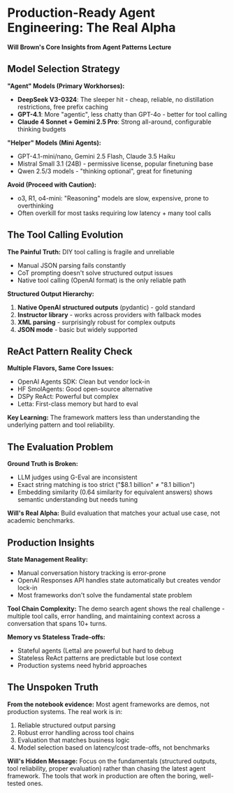 # Production-Ready Agent Engineering: The Real Alpha

**Will Brown's Core Insights from Agent Patterns Lecture**

## Model Selection Strategy

**"Agent" Models (Primary Workhorses):**
- **DeepSeek V3-0324**: The sleeper hit - cheap, reliable, no distillation restrictions, free prefix caching
- **GPT-4.1**: More "agentic", less chatty than GPT-4o - better for tool calling
- **Claude 4 Sonnet + Gemini 2.5 Pro**: Strong all-around, configurable thinking budgets

**"Helper" Models (Mini Agents):**
- GPT-4.1-mini/nano, Gemini 2.5 Flash, Claude 3.5 Haiku
- Mistral Small 3.1 (24B) - permissive license, popular finetuning base
- Qwen 2.5/3 models - "thinking optional", great for finetuning

**Avoid (Proceed with Caution):**
- o3, R1, o4-mini: "Reasoning" models are slow, expensive, prone to overthinking
- Often overkill for most tasks requiring low latency + many tool calls

## The Tool Calling Evolution

**The Painful Truth:** DIY tool calling is fragile and unreliable
- Manual JSON parsing fails constantly
- CoT prompting doesn't solve structured output issues
- Native tool calling (OpenAI format) is the only reliable path

**Structured Output Hierarchy:**
1. **Native OpenAI structured outputs** (pydantic) - gold standard
2. **Instructor library** - works across providers with fallback modes
3. **XML parsing** - surprisingly robust for complex outputs
4. **JSON mode** - basic but widely supported

## ReAct Pattern Reality Check

**Multiple Flavors, Same Core Issues:**
- OpenAI Agents SDK: Clean but vendor lock-in
- HF SmolAgents: Good open-source alternative 
- DSPy ReAct: Powerful but complex
- Letta: First-class memory but hard to eval

**Key Learning:** The framework matters less than understanding the underlying pattern and tool reliability.

## The Evaluation Problem

**Ground Truth is Broken:**
- LLM judges using G-Eval are inconsistent
- Exact string matching is too strict ("$8.1 billion" ≠ "8.1 billion")
- Embedding similarity (0.64 similarity for equivalent answers) shows semantic understanding but needs tuning

**Will's Real Alpha:** Build evaluation that matches your actual use case, not academic benchmarks.

## Production Insights

**State Management Reality:**
- Manual conversation history tracking is error-prone
- OpenAI Responses API handles state automatically but creates vendor lock-in
- Most frameworks don't solve the fundamental state problem

**Tool Chain Complexity:**
The demo search agent shows the real challenge - multiple tool calls, error handling, and maintaining context across a conversation that spans 10+ turns.

**Memory vs Stateless Trade-offs:**
- Stateful agents (Letta) are powerful but hard to debug
- Stateless ReAct patterns are predictable but lose context
- Production systems need hybrid approaches

## The Unspoken Truth

**From the notebook evidence:** Most agent frameworks are demos, not production systems. The real work is in:
1. Reliable structured output parsing
2. Robust error handling across tool chains  
3. Evaluation that matches business logic
4. Model selection based on latency/cost trade-offs, not benchmarks

**Will's Hidden Message:** Focus on the fundamentals (structured outputs, tool reliability, proper evaluation) rather than chasing the latest agent framework. The tools that work in production are often the boring, well-tested ones.